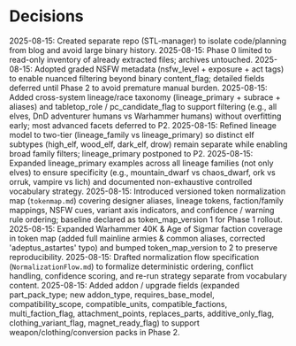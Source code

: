 # Decisions

2025-08-15: Created separate repo (STL-manager) to isolate code/planning from blog and avoid large binary history.
2025-08-15: Phase 0 limited to read-only inventory of already extracted files; archives untouched.
2025-08-15: Adopted graded NSFW metadata (nsfw_level + exposure + act tags) to enable nuanced filtering beyond binary content_flag; detailed fields deferred until Phase 2 to avoid premature manual burden.
2025-08-15: Added cross-system lineage/race taxonomy (lineage_primary + subrace + aliases) and tabletop_role / pc_candidate_flag to support filtering (e.g., all elves, DnD adventurer humans vs Warhammer humans) without overfitting early; most advanced facets deferred to P2.
2025-08-15: Refined lineage model to two-tier (lineage_family vs lineage_primary) so distinct elf subtypes (high_elf, wood_elf, dark_elf, drow) remain separate while enabling broad family filters; lineage_primary postponed to P2.
2025-08-15: Expanded lineage_primary examples across all lineage families (not only elves) to ensure specificity (e.g., mountain_dwarf vs chaos_dwarf, ork vs orruk, vampire vs lich) and documented non-exhaustive controlled vocabulary strategy.
2025-08-15: Introduced versioned token normalization map (`tokenmap.md`) covering designer aliases, lineage tokens, faction/family mappings, NSFW cues, variant axis indicators, and confidence / warning rule ordering; baseline declared as token_map_version 1 for Phase 1 rollout.
2025-08-15: Expanded Warhammer 40K & Age of Sigmar faction coverage in token map (added full mainline armies & common aliases, corrected 'adeptus_astartes' typo) and bumped token_map_version to 2 to preserve reproducibility.
2025-08-15: Drafted normalization flow specification (`NormalizationFlow.md`) to formalize deterministic ordering, conflict handling, confidence scoring, and re-run strategy separate from vocabulary content.
2025-08-15: Added addon / upgrade fields (expanded part_pack_type; new addon_type, requires_base_model, compatibility_scope, compatible_units, compatible_factions, multi_faction_flag, attachment_points, replaces_parts, additive_only_flag, clothing_variant_flag, magnet_ready_flag) to support weapon/clothing/conversion packs in Phase 2.
